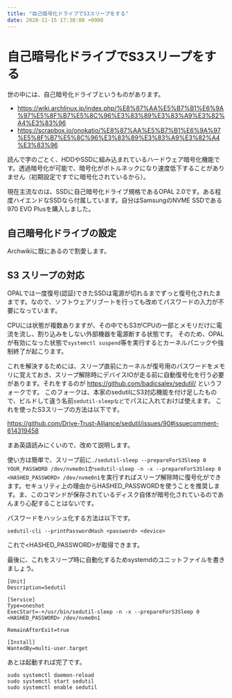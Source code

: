 ```yaml
---
title: "自己暗号化ドライブでS3スリープをする"
date: 2020-11-15 17:30:00 +0900
---
```

自己暗号化ドライブでS3スリープをする
===

世の中には、自己暗号化ドライブというものがあります。

- https://wiki.archlinux.jp/index.php/%E8%87%AA%E5%B7%B1%E6%9A%97%E5%8F%B7%E5%8C%96%E3%83%89%E3%83%A9%E3%82%A4%E3%83%96
- https://scrapbox.io/onokatio/%E8%87%AA%E5%B7%B1%E6%9A%97%E5%8F%B7%E5%8C%96%E3%83%89%E3%83%A9%E3%82%A4%E3%83%96

読んで字のごとく、HDDやSSDに組み込まれているハードウェア暗号化機能です。透過暗号化が可能で、暗号化がボトルネックになり速度低下することがありません（初期設定ですでに暗号化されているから）。

現在主流なのは、SSDに自己暗号化ドライブ規格であるOPAL 2.0です。ある程度ハイエンドなSSDなら付属しています。自分はSamsungのNVME SSDである970 EVO Plusを購入しました。

## 自己暗号化ドライブの設定

Archwikiに既にあるので割愛します。

## S3 スリープの対応

OPALでは一度復号(認証)できたSSDは電源が切れるまでずっと復号化されたままです。なので、ソフトウェアリブートを行っても改めてパスワードの入力が不要になっています。

CPUには状態が複数ありますが、その中でもS3がCPUの一部とメモリだけに電流を流し、割り込みをしない外部機器を電源断する状態です。
そのため、OPALが有効になった状態で`systemctl suspend`等を実行するとカーネルパニックや強制終了が起こります。

これを解決するためには、スリープ直前にカーネルが復号用のパスワードをメモリに覚えておき、スリープ解除時にデバイスIOが走る前に自動復号化を行う必要があります。それをするのが https://github.com/badicsalex/sedutil/ というフォークです。
このフォークは、本家のsedutilにS3対応機能を付け足したもので、ビルドして違う名前`sedutil-sleepなど`でパスに入れておけば使えます。
これを使ったS3スリープの方法は以下です。

https://github.com/Drive-Trust-Alliance/sedutil/issues/90#issuecomment-614319458

まあ英語読みにくいので、改めて説明します。

使い方は簡単で、スリープ前に`./sedutil-sleep --prepareForS3Sleep 0 YOUR_PASSWORD /dev/nvme0n1`か`sedutil-sleep -n -x --prepareForS3Sleep 0 <HASHED_PASSWORD> /dev/nvme0n1`を実行すればスリープ解除時に復号化ができます。セキュリティ上の理由からHASHED_PASSWORDを使うことを推奨します。ま、このコマンドが保存されているディスク自体が暗号化されているのであんまり心配することはないです。

パスワードをハッシュ化する方法は以下です。

`sedutil-cli --printPasswordHash <password> <device>`

これで<HASHED_PASSWORD>が取得できます。

最後に、これをスリープ時に自動化するためsystemdのユニットファイルを書きましょう。

```
[Unit]
Description=Sedutil

[Service]
Type=oneshot
ExecStart=-+/usr/bin/sedutil-sleep -n -x --prepareForS3Sleep 0 <HASHED_PASSWORD> /dev/nvme0n1

RemainAfterExit=true

[Install]
WantedBy=multi-user.target
```

あとは起動すれば完了です。

```
sudo systemctl daemon-reload
sudo systemctl start sedutil
sudo systemctl enable sedutil
```
